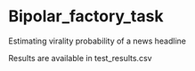 # Bipolar_factory_task
Estimating virality probability of a news headline

Results are available in test_results.csv
